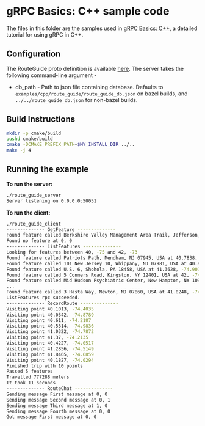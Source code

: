 # gRPC Basics: C++ sample code

The files in this folder are the samples used in [gRPC Basics: C++][],
a detailed tutorial for using gRPC in C++.

[gRPC Basics: C++]:https://grpc.io/docs/languages/cpp/basics

## Configuration

The RouteGuide proto definition is available [here](./protos/route_guide.proto).
The server takes the following command-line argument -
* db_path - Path to json file containing database. Defaults to `examples/cpp/route_guide/route_guide_db.json` on bazel builds, and `../../route_guide_db.json` for non-bazel builds.

## Build Instructions

```sh
mkdir -p cmake/build
pushd cmake/build
cmake -DCMAKE_PREFIX_PATH=$MY_INSTALL_DIR ../..
make -j 4
```

## Running the example

**To run the server:**

```sh
./route_guide_server
Server listening on 0.0.0.0:50051
```

**To run the client:**

```sh
./route_guide_client
-------------- GetFeature --------------
Found feature called Berkshire Valley Management Area Trail, Jefferson, NJ, USA at 40.9146, -74.6189
Found no feature at 0, 0
-------------- ListFeatures --------------
Looking for features between 40, -75 and 42, -73
Found feature called Patriots Path, Mendham, NJ 07945, USA at 40.7838, -74.6144
Found feature called 101 New Jersey 10, Whippany, NJ 07981, USA at 40.8123, -74.3999
Found feature called U.S. 6, Shohola, PA 18458, USA at 41.3628, -74.9016
Found feature called 5 Conners Road, Kingston, NY 12401, USA at 42, -74.0371
Found feature called Mid Hudson Psychiatric Center, New Hampton, NY 10958, USA at 41.4008, -74.3951
...
Found feature called 3 Hasta Way, Newton, NJ 07860, USA at 41.0248, -74.7128
ListFeatures rpc succeeded.
-------------- RecordRoute --------------
Visiting point 40.1013, -74.4035
Visiting point 40.0342, -74.8789
Visiting point 40.611, -74.2187
Visiting point 40.5314, -74.9836
Visiting point 41.0322, -74.7872
Visiting point 41.37, -74.2135
Visiting point 40.4227, -74.0517
Visiting point 41.2856, -74.5149
Visiting point 41.8465, -74.6859
Visiting point 40.1827, -74.0294
Finished trip with 10 points
Passed 5 features
Travelled 777288 meters
It took 11 seconds
-------------- RouteChat --------------
Sending message First message at 0, 0
Sending message Second message at 0, 1
Sending message Third message at 1, 0
Sending message Fourth message at 0, 0
Got message First message at 0, 0
```